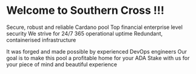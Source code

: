 # Welcome to Southern Cross !!!

Secure, robust and reliable Cardano pool
Top financial enterprise level security
We strive for 24/7 365 operational uptime
Redundant, containerised infrastructure

It was forged and made possible by experienced DevOps engineers
Our goal is to make this pool a profitable home for your ADA
Stake with us for your piece of mind and beautiful experience
